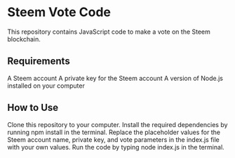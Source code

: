 # Steem Vote Code
This repository contains JavaScript code to make a vote on the Steem blockchain.

## Requirements
A Steem account
A private key for the Steem account
A version of Node.js installed on your computer

## How to Use
Clone this repository to your computer.
Install the required dependencies by running npm install in the terminal.
Replace the placeholder values for the Steem account name, private key, and vote parameters in the index.js file with your own values.
Run the code by typing node index.js in the terminal.